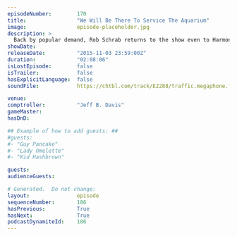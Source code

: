 ```yaml
---
episodeNumber:        170
title:                "We Will Be There To Service The Aquarium"
image:                episode-placeholder.jpg
description: >
  Back by popular demand, Rob Schrab returns to the show even to Harmon's detriment. Watch the video at harmontown.com/live! Become a member!
showDate:             
releaseDate:          "2015-11-03 23:59:00Z"
duration:             "02:08:06"
isLostEpisode:        false
isTrailer:            false
hasExplicitLanguage:  false
soundFile:            https://chtbl.com/track/E2288/traffic.megaphone.fm/STA6205817424.mp3?updated=1561146922

venue:                
comptroller:          "Jeff B. Davis"
gameMaster:           
hasDnD:               

## Example of how to add guests: ##
#guests:
#- "Guy Pancake"
#- "Lady Omelette"
#- "Kid Hashbrown"

guests:
audienceGuests:

# Generated.  Do not change:
layout:               episode
sequenceNumber:       186
hasPrevious:          True
hasNext:              True
podcastDynamiteId:    186
---
```


<!-- The episode description will be rendered here -->
<!-- Add your content below here -->

